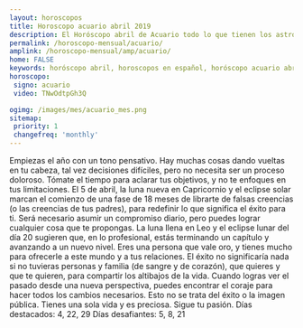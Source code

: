```yaml
---
layout: horoscopos
title: Horoscopo acuario abril 2019
description: El Horóscopo abril de Acuario todo lo que tienen los astros preparados para este mes, amor, trabajo, familia. Todo sobre astrologia, tarot, predicciones. Horoscopo gratis en español, predicciones y astrología.
permalink: /horoscopo-mensual/acuario/
amplink: /horoscopo-mensual/amp/acuario/
home: FALSE
keywords: horóscopo abril, horoscopos en español, horóscopo acuario abril , horóscopo esperanza gracia, horoscop, horóscopos gratis, horoscopo acuario, Tarot, Astrologia, Zodíaco, acuario, horoscopo gratis, horoscopo del mes 
horoscopo:
 signo: acuario
 video: TNwOdtpGh3Q

ogimg: /images/mes/acuario_mes.png
sitemap:
 priority: 1
 changefreq: 'monthly'
---
```



Empiezas el año con un tono pensativo. Hay muchas cosas dando vueltas en tu cabeza, tal vez decisiones difíciles, pero no necesita ser un proceso doloroso. Tómate el tiempo para aclarar tus objetivos, y no te enfoques en tus limitaciones. 
El 5 de abril, la luna nueva en Capricornio y el eclipse solar marcan el comienzo de una fase de 18 meses de librarte de falsas creencias (o las creencias de tus padres), para redefinir lo que significa el éxito para ti. Será necesario asumir un compromiso diario, pero puedes lograr cualquier cosa que te propongas. 
 La luna llena en Leo y el eclipse lunar del día 20 sugieren que, en lo profesional, estás terminando un capítulo y avanzando a un nuevo nivel. Eres una persona que vale oro, y tienes mucho para ofrecerle a este mundo y a tus relaciones. El éxito no significaría nada si no tuvieras personas y familia (de sangre y de corazón), que quieres y que te quieren, para compartir los altibajos de la vida. Cuando logras ver el pasado desde una nueva perspectiva, puedes encontrar el coraje para hacer todos los cambios necesarios. Esto no se trata del éxito o la imagen pública. Tienes una sola vida y es preciosa. Sigue tu pasión. 
Días destacados: 4, 22, 29 
Días desafiantes: 5, 8, 21